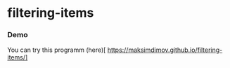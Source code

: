 # filtering-items

### Demo
You can try this programm (here)[ https://maksimdimov.github.io/filtering-items/]

